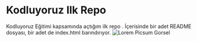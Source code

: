# Kodluyoruz Ilk Repo
Kodluyoruz Eğitimi kapsamında açtığım ilk repo . İçerisinde bir adet README dosyası, bir adet de index.html barındırıyor.
![Lorem Picsum Gorsel](https://picsum.photos/200/300)

